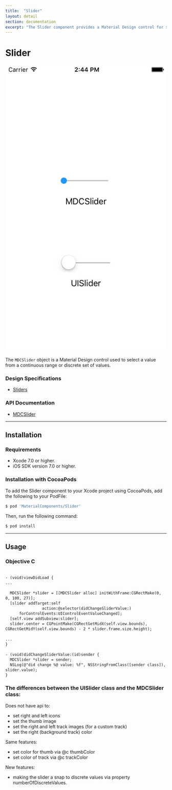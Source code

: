 ```yaml
---
title:  "Slider"
layout: detail
section: documentation
excerpt: "The Slider component provides a Material Design control for selecting a value from a continuous range or discrete set of values."
---
```

# Slider

![Slider](docs/assets/slider_screenshot.png)
<!--{: .ios-screenshot .right }-->

The `MDCSlider` object is a Material Design control used to select a value from a continuous range
or discrete set of values.
<!--{: .intro }-->

### Design Specifications

<ul class="icon-list">
  <li class="icon-link"><a href="https://www.google.com/design/spec/components/sliders.html">Sliders</a></li>
</ul>

### API Documentation

<ul class="icon-list">
  <li class="icon-link"><a href="/apidocs/Slider/Classes/MDCSlider.html">MDCSlider</a></li>
</ul>

- - -

## Installation

### Requirements

- Xcode 7.0 or higher.
- iOS SDK version 7.0 or higher.


### Installation with CocoaPods

To add the Slider component to your Xcode project using CocoaPods, add the following to your
PodFile:

~~~ bash
$ pod 'MaterialComponents/Slider'
~~~

Then, run the following command:

~~~ bash
$ pod install
~~~


- - -


## Usage

<!--<div class="material-code-render" markdown="1">-->

### Objective C
~~~ objc

- (void)viewDidLoad {
...

  MDCSlider *slider = [[MDCSlider alloc] initWithFrame:CGRectMake(0, 0, 100, 27)];
  [slider addTarget:self
                action:@selector(didChangeSliderValue:)
      forControlEvents:UIControlEventValueChanged];
  [self.view addSubview:slider];
  slider.center = CGPointMake(CGRectGetMidX(self.view.bounds), CGRectGetMidY(self.view.bounds) - 2 * slider.frame.size.height);

...
}

- (void)didChangeSliderValue:(id)sender {
  MDCSlider *slider = sender;
  NSLog(@"did change %@ value: %f", NSStringFromClass([sender class]), slider.value);
}

~~~
<!--</div>-->

### The differences between the UISlider class and the MDCSlider class:

Does not have api to:

- set right and left icons
- set the thumb image
- set the right and left track images (for a custom track)
- set the right (background track) color

Same features:

- set color for thumb via @c thumbColor
- set color of track via @c trackColor

New features:

- making the slider a snap to discrete values via property numberOfDiscreteValues.


